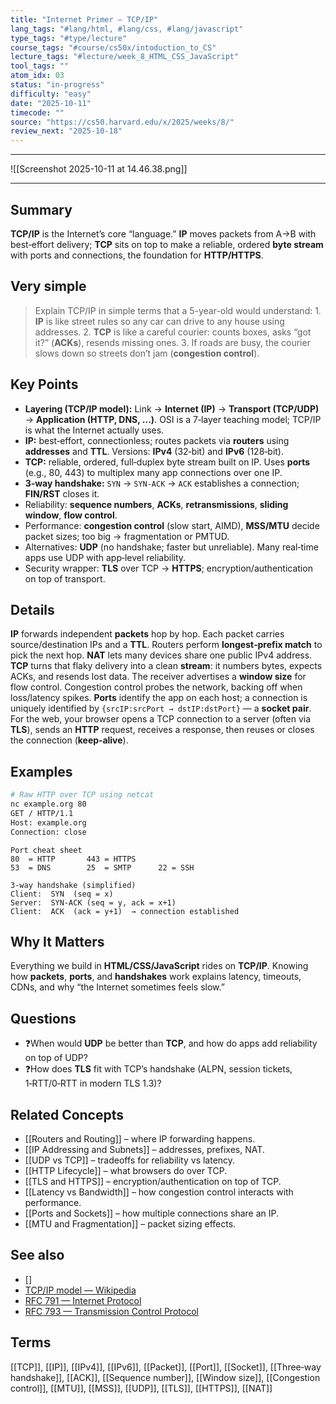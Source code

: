 ```yaml
---
title: "Internet Primer — TCP/IP"
lang_tags: "#lang/html, #lang/css, #lang/javascript"
type_tags: "#type/lecture"
course_tags: "#course/cs50x/intoduction_to_CS"
lecture_tags: "#lecture/week_8_HTML_CSS_JavaScript"
tool_tags: ""
atom_idx: 03
status: "in-progress"
difficulty: "easy"
date: "2025-10-11"
timecode: ""
source: "https://cs50.harvard.edu/x/2025/weeks/8/"
review_next: "2025-10-18"
---
```


---

![[Screenshot 2025-10-11 at 14.46.38.png]]

---

## Summary
**TCP/IP** is the Internet’s core “language.” **IP** moves packets from A→B with best‑effort delivery; **TCP** sits on top to make a reliable, ordered **byte stream** with ports and connections, the foundation for **HTTP/HTTPS**.

## Very simple
> Explain TCP/IP in simple terms that a 5-year-old would understand:
>     1. **IP** is like street rules so any car can drive to any house using addresses.
>     2. **TCP** is like a careful courier: counts boxes, asks “got it?” (**ACKs**), resends missing ones.
>     3. If roads are busy, the courier slows down so streets don’t jam (**congestion control**).

## Key Points
- **Layering (TCP/IP model):** Link → **Internet (IP)** → **Transport (TCP/UDP)** → **Application (HTTP, DNS, …)**. OSI is a 7‑layer teaching model; TCP/IP is what the Internet actually uses.
- **IP:** best‑effort, connectionless; routes packets via **routers** using **addresses** and **TTL**. Versions: **IPv4** (32‑bit) and **IPv6** (128‑bit).
- **TCP:** reliable, ordered, full‑duplex byte stream built on IP. Uses **ports** (e.g., 80, 443) to multiplex many app connections over one IP.
- **3‑way handshake:** `SYN` → `SYN-ACK` → `ACK` establishes a connection; **FIN/RST** closes it.
- Reliability: **sequence numbers**, **ACKs**, **retransmissions**, **sliding window**, **flow control**.
- Performance: **congestion control** (slow start, AIMD), **MSS/MTU** decide packet sizes; too big → fragmentation or PMTUD.
- Alternatives: **UDP** (no handshake; faster but unreliable). Many real‑time apps use UDP with app‑level reliability.
- Security wrapper: **TLS** over TCP → **HTTPS**; encryption/authentication on top of transport.

## Details
**IP** forwards independent **packets** hop by hop. Each packet carries source/destination IPs and a **TTL**. Routers perform **longest‑prefix match** to pick the next hop. **NAT** lets many devices share one public IPv4 address.  
**TCP** turns that flaky delivery into a clean **stream**: it numbers bytes, expects ACKs, and resends lost data. The receiver advertises a **window size** for flow control. Congestion control probes the network, backing off when loss/latency spikes. **Ports** identify the app on each host; a connection is uniquely identified by `{srcIP:srcPort → dstIP:dstPort}` — a **socket pair**.  
For the web, your browser opens a TCP connection to a server (often via **TLS**), sends an **HTTP** request, receives a response, then reuses or closes the connection (**keep‑alive**).

## Examples
```bash
# Raw HTTP over TCP using netcat
nc example.org 80
GET / HTTP/1.1
Host: example.org
Connection: close

```
```text
Port cheat sheet
80  = HTTP       443 = HTTPS
53  = DNS        25  = SMTP      22 = SSH
```

```text
3‑way handshake (simplified)
Client:  SYN  (seq = x)
Server:  SYN-ACK (seq = y, ack = x+1)
Client:  ACK  (ack = y+1)  → connection established
```

## **Why It Matters**
Everything we build in **HTML/CSS/JavaScript** rides on **TCP/IP**. Knowing how **packets**, **ports**, and **handshakes** work explains latency, timeouts, CDNs, and why “the Internet sometimes feels slow.”

## Questions
- ❓When would **UDP** be better than **TCP**, and how do apps add reliability on top of UDP?
- ❓How does **TLS** fit with TCP’s handshake (ALPN, session tickets, 1‑RTT/0‑RTT in modern TLS 1.3)?

## Related Concepts
- [[Routers and Routing]] – where IP forwarding happens.
- [[IP Addressing and Subnets]] – addresses, prefixes, NAT.
- [[UDP vs TCP]] – tradeoffs for reliability vs latency.
- [[HTTP Lifecycle]] – what browsers do over TCP.
- [[TLS and HTTPS]] – encryption/authentication on top of TCP.
- [[Latency vs Bandwidth]] – how congestion control interacts with performance.
- [[Ports and Sockets]] – how multiple connections share an IP.
- [[MTU and Fragmentation]] – packet sizing effects.

## See also
- []                                                                        
- [TCP/IP model — Wikipedia](https://en.wikipedia.org/wiki/Internet_protocol_suite)
- [RFC 791 — Internet Protocol](https://www.rfc-editor.org/rfc/rfc791)
- [RFC 793 — Transmission Control Protocol](https://www.rfc-editor.org/rfc/rfc793)

## Terms
[[TCP]], [[IP]], [[IPv4]], [[IPv6]], [[Packet]], [[Port]], [[Socket]], [[Three‑way handshake]], [[ACK]], [[Sequence number]], [[Window size]], [[Congestion control]], [[MTU]], [[MSS]], [[UDP]], [[TLS]], [[HTTPS]], [[NAT]]
